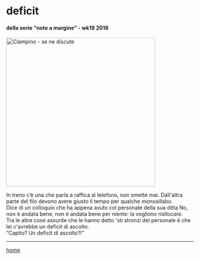 ﻿
# deficit  

#### della serie “note a margine” - wk19 2018  
<img src="https://drive.google.com/uc?id=1ClYBI24PedV2BLID5BMmbXUrlXt9tcYe" alt="Ciampino - se ne discute" width="400">    
<!--- interarete015.png --->   

In treno c’è una che parla a raffica al telefono, non smette mai. Dall'altra parte del filo devono avere giusto il tempo per qualche monosillabo.  
Dice di un colloquio che ha appena avuto col personale della sua ditta No, non è andata bene, non è andata bene per niente: la vogliono *riallocare*.  
Tra le altre cose assurde che le hanno detto 'sti stronzi del personale è che lei c'avrebbe un deficit di ascolto.  
“Capito? Un deficit di ascolto?!” 

---  
[home](/interarete.md)    

